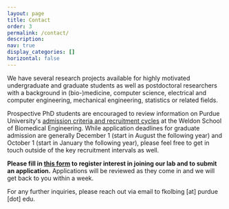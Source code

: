 ```yaml
---
layout: page
title: Contact
order: 3
permalink: /contact/
description: 
nav: true
display_categories: []
horizontal: false
---
```


We have several research projects available for highly motivated undergraduate and graduate students as well as postdoctoral researchers with a background in (bio-)medicine, computer science, electrical and computer engineering, mechanical engineering, statistics or related fields. 


Prospective PhD students are encouraged to review information on Purdue University's [admission criteria and recruitment cycles](https://engineering.purdue.edu/BME/Academics/Graduate/Admissions) at the Weldon School of Biomedical Engineering. While application deadlines for graduate admission are generally December 1 (start in August the following year) and October 1 (start in January the following year), please feel free to get in touch outside of the key recruitment intervals as well. 

**Please fill in [this form](https://noteforms.com/forms/interest-in-tips-lab-aiy3mj) to register interest in joining our lab and to submit an application.** Applications will be reviewed as they come in and we will get back to you within a week. 

For any further inquiries, please reach out via email to fkolbing [at] purdue [dot] edu. 
